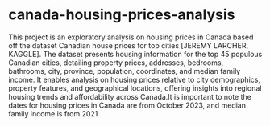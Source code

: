 # canada-housing-prices-analysis

This project is an exploratory analysis on housing prices in Canada based off the dataset Canadian house prices for top cities [JEREMY LARCHER, KAGGLE]. The dataset presents housing information for the top 45 populous Canadian cities, detailing property prices, addresses, bedrooms, bathrooms, city, province, population, coordinates, and median family income. It enables analysis on housing prices relative to city demographics, property features, and geographical locations, offering insights into regional housing trends and affordability across Canada.It is important to note the dates for housing prices in Canada are from October 2023, and median family income is from 2021
